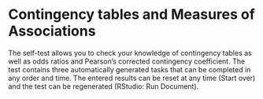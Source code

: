 # Contingency tables and Measures of Associations
The self-test allows you to check your knowledge of contingency tables as well as odds ratios and Pearson’s corrected contingency coefficient. The test contains three automatically generated tasks that can be completed in any order and time. The entered results can be reset at any time (Start over) and the test can be regenerated (RStudio: Run Document).
